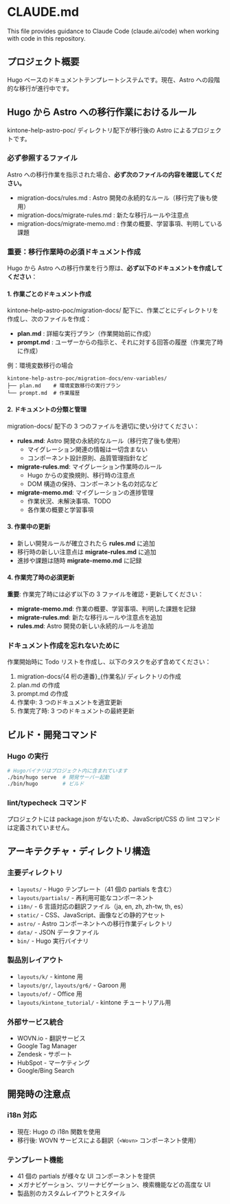 # CLAUDE.md

This file provides guidance to Claude Code (claude.ai/code) when working with code in this repository.

## プロジェクト概要

Hugo ベースのドキュメントテンプレートシステムです。現在、Astro への段階的な移行が進行中です。

## Hugo から Astro への移行作業におけるルール

kintone-help-astro-poc/ ディレクトリ配下が移行後の Astro によるプロジェクトです。

### 必ず参照するファイル

Astro への移行作業を指示された場合、**必ず次のファイルの内容を確認してください。**

- migration-docs/rules.md : Astro 開発の永続的なルール（移行完了後も使用）
- migration-docs/migrate-rules.md : 新たな移行ルールや注意点
- migration-docs/migrate-memo.md : 作業の概要、学習事項、判明している課題

### 重要：移行作業時の必須ドキュメント作成

Hugo から Astro への移行作業を行う際は、**必ず以下のドキュメントを作成してください**：

#### 1. 作業ごとのドキュメント作成

kintone-help-astro-poc/migration-docs/ 配下に、作業ごとにディレクトリを作成し、次のファイルを作成：

- **plan.md** : 詳細な実行プラン（作業開始前に作成）
- **prompt.md** : ユーザーからの指示と、それに対する回答の履歴（作業完了時に作成）

例：環境変数移行の場合

```
kintone-help-astro-poc/migration-docs/env-variables/
├── plan.md    # 環境変数移行の実行プラン
└── prompt.md  # 作業履歴
```

#### 2. ドキュメントの分類と管理

migration-docs/ 配下の 3 つのファイルを適切に使い分けてください：

- **rules.md**: Astro 開発の永続的なルール（移行完了後も使用）
  - マイグレーション関連の情報は一切含まない
  - コンポーネント設計原則、品質管理指針など
- **migrate-rules.md**: マイグレーション作業時のルール
  - Hugo からの変換規則、移行時の注意点
  - DOM 構造の保持、コンポーネント名の対応など
- **migrate-memo.md**: マイグレーションの進捗管理
  - 作業状況、未解決事項、TODO
  - 各作業の概要と学習事項

#### 3. 作業中の更新

- 新しい開発ルールが確立されたら **rules.md** に追加
- 移行時の新しい注意点は **migrate-rules.md** に追加
- 進捗や課題は随時 **migrate-memo.md** に記録

#### 4. 作業完了時の必須更新

**重要**: 作業完了時には必ず以下の 3 ファイルを確認・更新してください：

- **migrate-memo.md**: 作業の概要、学習事項、判明した課題を記録
- **migrate-rules.md**: 新たな移行ルールや注意点を追加
- **rules.md**: Astro 開発の新しい永続的ルールを追加

### ドキュメント作成を忘れないために

作業開始時に Todo リストを作成し、以下のタスクを必ず含めてください：

1. migration-docs/{4 桁の連番}\_{作業名}/ ディレクトリの作成
2. plan.md の作成
3. prompt.md の作成
4. 作業中: 3 つのドキュメントを適宜更新
5. 作業完了時: 3 つのドキュメントの最終更新

## ビルド・開発コマンド

### Hugo の実行

```bash
# Hugoバイナリはプロジェクト内に含まれています
./bin/hugo serve  # 開発サーバー起動
./bin/hugo        # ビルド
```

### lint/typecheck コマンド

プロジェクトには package.json がないため、JavaScript/CSS の lint コマンドは定義されていません。

## アーキテクチャ・ディレクトリ構造

### 主要ディレクトリ

- `layouts/` - Hugo テンプレート（41 個の partials を含む）
- `layouts/partials/` - 再利用可能なコンポーネント
- `i18n/` - 6 言語対応の翻訳ファイル（ja, en, zh, zh-tw, th, es）
- `static/` - CSS、JavaScript、画像などの静的アセット
- `astro/` - Astro コンポーネントへの移行作業ディレクトリ
- `data/` - JSON データファイル
- `bin/` - Hugo 実行バイナリ

### 製品別レイアウト

- `layouts/k/` - kintone 用
- `layouts/gr/`, `layouts/gr6/` - Garoon 用
- `layouts/of/` - Office 用
- `layouts/kintone_tutorial/` - kintone チュートリアル用

### 外部サービス統合

- WOVN.io - 翻訳サービス
- Google Tag Manager
- Zendesk - サポート
- HubSpot - マーケティング
- Google/Bing Search

## 開発時の注意点

### i18n 対応

- 現在: Hugo の i18n 関数を使用
- 移行後: WOVN サービスによる翻訳（`<Wovn>` コンポーネント使用）

### テンプレート機能

- 41 個の partials が様々な UI コンポーネントを提供
- メガナビゲーション、ツリーナビゲーション、検索機能などの高度な UI
- 製品別のカスタムレイアウトとスタイル

